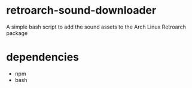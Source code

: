 # retroarch-sound-downloader
A simple bash script to add the sound assets to the Arch Linux Retroarch package

# dependencies
* npm
* bash

